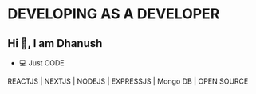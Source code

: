 # DEVELOPING AS A DEVELOPER
## Hi :wave:, I am Dhanush
- :computer: Just CODE


REACTJS | NEXTJS | NODEJS | EXPRESSJS | Mongo DB | OPEN SOURCE

